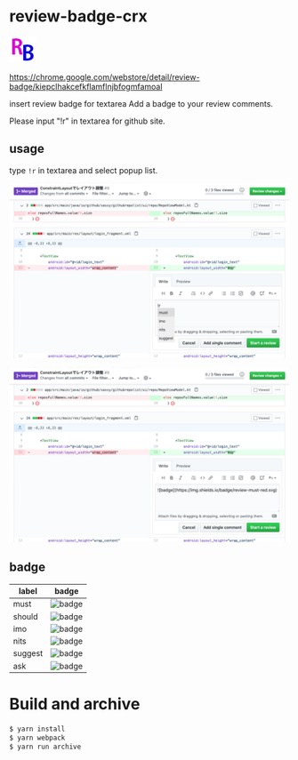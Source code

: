 # review-badge-crx

![パッケージ画像](./rbicon.png)

https://chrome.google.com/webstore/detail/review-badge/kiepclhakcefkflamflnjbfogmfamoal

insert review badge for textarea
Add a badge to your review comments.

Please input "!r" in textarea for github site.


## usage

type `!r` in textarea and select popup list.


![screenshot1](https://github.com/sassy/review-badge-crx/blob/master/screenshot/screenshot1.png)


![screenshot2](https://github.com/sassy/review-badge-crx/blob/master/screenshot/screenshot2.png)



## badge
|label |badge |
|-------|-------|
|must |![badge](https://img.shields.io/badge/review-must-red.svg) |
|should |![badge](https://img.shields.io/badge/review-should-blue.svg)|
|imo |![badge](https://img.shields.io/badge/review-imo-orange.svg) |
|nits |![badge](https://img.shields.io/badge/review-nits-green.svg) |
|suggest |![badge](https://img.shields.io/badge/review-suggestion-blue.svg) |
|ask |![badge](https://img.shields.io/badge/review-ask-blue.svg) |

# Build and archive

```
$ yarn install
$ yarn webpack
$ yarn run archive
```



